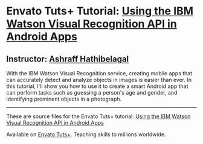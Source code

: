 # Envato Tuts+ Tutorial: [Using the IBM Watson Visual Recognition API in Android Apps][published url]
## Instructor: [Ashraff Hathibelagal][instructor url]

With the IBM Watson Visual Recognition service, creating mobile apps that can accurately detect and analyze objects in images is easier than ever. In this tutorial, I'll show you how to use it to create a smart Android app that can perform tasks such as guessing a person's age and gender, and identifying prominent objects in a photograph.

------
These are source files for the Envato Tuts+ tutorial: [Using the IBM Watson Visual Recognition API in Android Apps][published url]

Available on [Envato Tuts+](https://tutsplus.com). Teaching skills to millions worldwide.

[published url]: http://code.tutsplus.com/tutorials/using-the-ibm-watson-visual-recognition-api-in-android-apps--cms-29542
[instructor url]: https://tutsplus.com/authors/ashraff-hathibelagal
